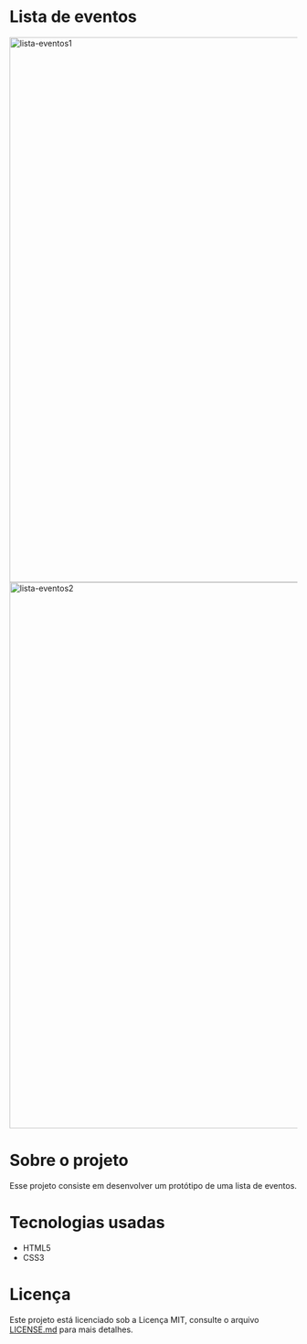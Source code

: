 # Lista de eventos
 
<img width="955" alt="lista-eventos1" src="https://user-images.githubusercontent.com/80436010/199853070-70139431-82b7-4e46-b108-e3d03f960925.PNG">
<img width="957" alt="lista-eventos2" src="https://user-images.githubusercontent.com/80436010/199853075-68698ef7-6c11-4df9-8ca8-a0740a014301.PNG">

# Sobre o projeto
Esse projeto consiste em desenvolver um protótipo de uma lista de eventos.

# Tecnologias usadas
- HTML5
- CSS3

# Licença
Este projeto está licenciado sob a Licença MIT, consulte o arquivo [LICENSE.md](https://github.com/marcelladuraes/lista-eventos/blob/main/README.md) para mais detalhes.
